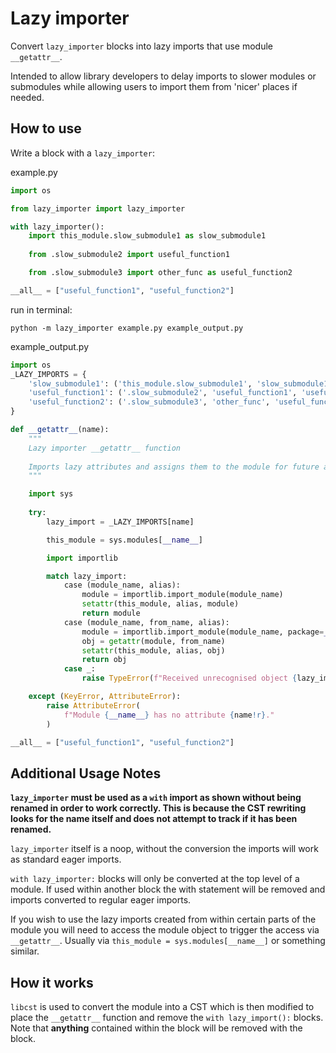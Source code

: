 # Lazy importer #

Convert `lazy_importer` blocks into lazy imports that use module `__getattr__`.

Intended to allow library developers to delay imports to slower modules or submodules
while allowing users to import them from 'nicer' places if needed.

## How to use ##

Write a block with a `lazy_importer`:

example.py
```python
import os

from lazy_importer import lazy_importer

with lazy_importer():
    import this_module.slow_submodule1 as slow_submodule1
    
    from .slow_submodule2 import useful_function1

    from .slow_submodule3 import other_func as useful_function2

__all__ = ["useful_function1", "useful_function2"]
```

run in terminal:
```
python -m lazy_importer example.py example_output.py
```

example_output.py
```python
import os
_LAZY_IMPORTS = {
    'slow_submodule1': ('this_module.slow_submodule1', 'slow_submodule1'), 
    'useful_function1': ('.slow_submodule2', 'useful_function1', 'useful_function1'), 
    'useful_function2': ('.slow_submodule3', 'other_func', 'useful_function2')
}

def __getattr__(name):
    """
    Lazy importer __getattr__ function
    
    Imports lazy attributes and assigns them to the module for future access.
    """

    import sys
    
    try:
        lazy_import = _LAZY_IMPORTS[name]

        this_module = sys.modules[__name__]

        import importlib

        match lazy_import:
            case (module_name, alias):
                module = importlib.import_module(module_name)
                setattr(this_module, alias, module)
                return module
            case (module_name, from_name, alias):
                module = importlib.import_module(module_name, package=__name__)
                obj = getattr(module, from_name)
                setattr(this_module, alias, obj)
                return obj
            case _:
                raise TypeError(f"Received unrecognised object {lazy_import}")

    except (KeyError, AttributeError):
        raise AttributeError(
            f"Module {__name__} has no attribute {name!r}."
        )

__all__ = ["useful_function1", "useful_function2"]

```

## Additional Usage Notes ##

**`lazy_importer` must be used as a `with` import as shown without being renamed in order to 
work correctly. This is because the CST rewriting looks for the name itself and does
not attempt to track if it has been renamed.**

`lazy_importer` itself is a noop, without the conversion the imports will work as standard
eager imports.

`with lazy_importer:` blocks will only be converted at the top level of a module. If used
within another block the with statement will be removed and imports converted to regular
eager imports.

If you wish to use the lazy imports created from within certain parts of the module you will need
to access the module object to trigger the access via `__getattr__`.
Usually via `this_module = sys.modules[__name__]` or something similar.


## How it works ##

`libcst` is used to convert the module into a CST which is then modified to place the 
`__getattr__` function and remove the `with lazy_import():` blocks.
Note that **anything** contained within the block will be removed with the block.
